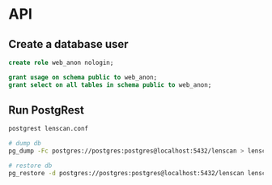 # API

## Create a database user

```sql
create role web_anon nologin;

grant usage on schema public to web_anon;
grant select on all tables in schema public to web_anon;
```

## Run PostgRest

```sh
postgrest lenscan.conf
```

```sh
# dump db
pg_dump -Fc postgres://postgres:postgres@localhost:5432/lenscan > lenscan.dump
```

```sh
# restore db
pg_restore -d postgres://postgres:postgres@localhost:5432/lenscan lenscan-conf/lenscan.dump
```
